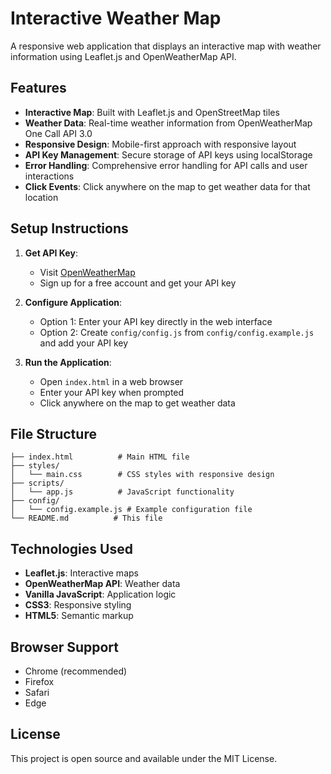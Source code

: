 # Interactive Weather Map

A responsive web application that displays an interactive map with weather information using Leaflet.js and OpenWeatherMap API.

## Features

- **Interactive Map**: Built with Leaflet.js and OpenStreetMap tiles
- **Weather Data**: Real-time weather information from OpenWeatherMap One Call API 3.0
- **Responsive Design**: Mobile-first approach with responsive layout
- **API Key Management**: Secure storage of API keys using localStorage
- **Error Handling**: Comprehensive error handling for API calls and user interactions
- **Click Events**: Click anywhere on the map to get weather data for that location

## Setup Instructions

1. **Get API Key**: 
   - Visit [OpenWeatherMap](https://openweathermap.org/api)
   - Sign up for a free account and get your API key

2. **Configure Application**:
   - Option 1: Enter your API key directly in the web interface
   - Option 2: Create `config/config.js` from `config/config.example.js` and add your API key

3. **Run the Application**:
   - Open `index.html` in a web browser
   - Enter your API key when prompted
   - Click anywhere on the map to get weather data

## File Structure

```
├── index.html          # Main HTML file
├── styles/
│   └── main.css        # CSS styles with responsive design
├── scripts/
│   └── app.js          # JavaScript functionality
├── config/
│   └── config.example.js # Example configuration file
└── README.md          # This file
```

## Technologies Used

- **Leaflet.js**: Interactive maps
- **OpenWeatherMap API**: Weather data
- **Vanilla JavaScript**: Application logic
- **CSS3**: Responsive styling
- **HTML5**: Semantic markup

## Browser Support

- Chrome (recommended)
- Firefox
- Safari
- Edge

## License

This project is open source and available under the MIT License.